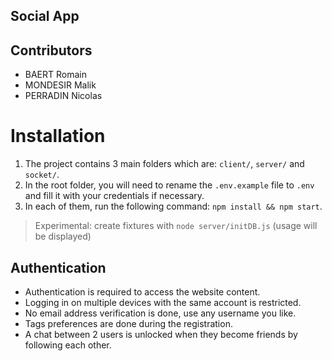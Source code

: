 ## Social App

## Contributors
- BAERT Romain
- MONDESIR Malik
- PERRADIN Nicolas

# Installation
1. The project contains 3 main folders which are: `client/`, `server/` and `socket/`.
2. In the root folder, you will need to rename the `.env.example` file to `.env` and fill it with your credentials if necessary.
3. In each of them, run the following command: `npm install && npm start`.

> Experimental: create fixtures with `node server/initDB.js` (usage will be displayed)

## Authentication
- Authentication is required to access the website content.
- Logging in on multiple devices with the same account is restricted.
- No email address verification is done, use any username you like.
- Tags preferences are done during the registration.
- A chat between 2 users is unlocked when they become friends by following each other.